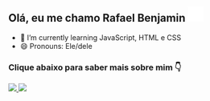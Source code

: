 ## Olá, eu me chamo Rafael Benjamin <img src="icons8-dev-50.png" width=30em>
- 🌱 I’m currently learning JavaScript, HTML e CSS
- 😄 Pronouns: Ele/dele
### Clique abaixo para saber mais sobre mim :point_down:
<div>
  <a href="https://faelxcec.github.io/Portfolio/">
  <img height=180em src="https://github-readme-stats.vercel.app/api?username=faelxcec&show_icons=true&border_radius=20&theme=radical&hide_border=true&rank_icon=github">
  <img height=180em src="https://github-readme-stats.vercel.app/api/top-langs/?username=faelxcec&langs_count=4&size_weight=0.8&count_weight=0.5&theme=radical&border_radius=20&hide_border=true">
</div>
